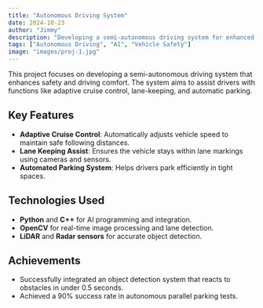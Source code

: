 ```yaml
---
title: "Autonomous Driving System"
date: 2024-10-23
author: "Jimmy"
description: "Developing a semi-autonomous driving system for enhanced vehicle safety and convenience."
tags: ["Autonomous Driving", "AI", "Vehicle Safety"]
image: "images/proj-1.jpg"
---
```



This project focuses on developing a semi-autonomous driving system that enhances safety and driving comfort. The system aims to assist drivers with functions like adaptive cruise control, lane-keeping, and automatic parking.

## Key Features
- **Adaptive Cruise Control**: Automatically adjusts vehicle speed to maintain safe following distances.
- **Lane Keeping Assist**: Ensures the vehicle stays within lane markings using cameras and sensors.
- **Automated Parking System**: Helps drivers park efficiently in tight spaces.

## Technologies Used
- **Python** and **C++** for AI programming and integration.
- **OpenCV** for real-time image processing and lane detection.
- **LiDAR** and **Radar sensors** for accurate object detection.

## Achievements
- Successfully integrated an object detection system that reacts to obstacles in under 0.5 seconds.
- Achieved a 90% success rate in autonomous parallel parking tests.
